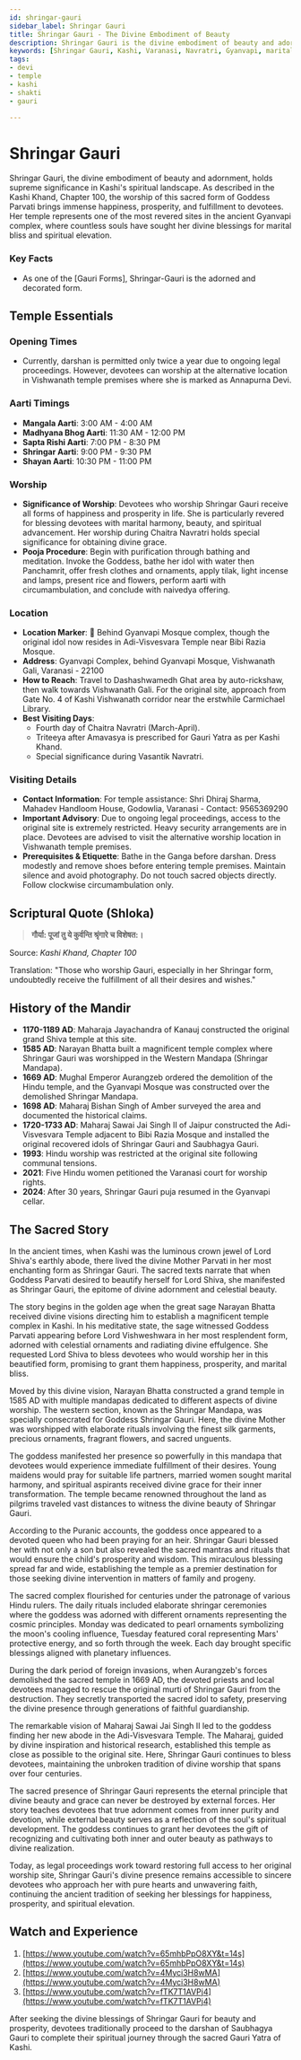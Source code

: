 ```yaml
---
id: shringar-gauri
sidebar_label: Shringar Gauri
title: Shringar Gauri - The Divine Embodiment of Beauty
description: Shringar Gauri is the divine embodiment of beauty and adornment, and the worship of this sacred form of Goddess Parvati brings immense happiness and prosperity.
keywords: [Shringar Gauri, Kashi, Varanasi, Navratri, Gyanvapi, marital bliss]
tags:
- devi
- temple
- kashi
- shakti
- gauri

---
```

# Shringar Gauri

Shringar Gauri, the divine embodiment of beauty and adornment, holds supreme significance in Kashi's spiritual landscape. As described in the Kashi Khand, Chapter 100, the worship of this sacred form of Goddess Parvati brings immense happiness, prosperity, and fulfillment to devotees. Her temple represents one of the most revered sites in the ancient Gyanvapi complex, where countless souls have sought her divine blessings for marital bliss and spiritual elevation.

### Key Facts
- As one of the [Gauri Forms], Shringar-Gauri is the adorned and decorated form.

## Temple Essentials

### Opening Times
* Currently, darshan is permitted only twice a year due to ongoing legal proceedings. However, devotees can worship at the alternative location in Vishwanath temple premises where she is marked as Annapurna Devi.

### Aarti Timings
* **Mangala Aarti**: 3:00 AM - 4:00 AM
* **Madhyana Bhog Aarti**: 11:30 AM - 12:00 PM
* **Sapta Rishi Aarti**: 7:00 PM - 8:30 PM
* **Shringar Aarti**: 9:00 PM - 9:30 PM
* **Shayan Aarti**: 10:30 PM - 11:00 PM

### Worship
* **Significance of Worship**: Devotees who worship Shringar Gauri receive all forms of happiness and prosperity in life. She is particularly revered for blessing devotees with marital harmony, beauty, and spiritual advancement. Her worship during Chaitra Navratri holds special significance for obtaining divine grace.
* **Pooja Procedure**: Begin with purification through bathing and meditation. Invoke the Goddess, bathe her idol with water then Panchamrit, offer fresh clothes and ornaments, apply tilak, light incense and lamps, present rice and flowers, perform aarti with circumambulation, and conclude with naivedya offering.

### Location
* **Location Marker**: 📍 Behind Gyanvapi Mosque complex, though the original idol now resides in Adi-Visvesvara Temple near Bibi Razia Mosque.
* **Address**: Gyanvapi Complex, behind Gyanvapi Mosque, Vishwanath Gali, Varanasi - 22100
* **How to Reach**: Travel to Dashashwamedh Ghat area by auto-rickshaw, then walk towards Vishwanath Gali. For the original site, approach from Gate No. 4 of Kashi Vishwanath corridor near the erstwhile Carmichael Library.
* **Best Visiting Days**:
  * Fourth day of Chaitra Navratri (March-April).
  * Triteeya after Amavasya is prescribed for Gauri Yatra as per Kashi Khand.
  * Special significance during Vasantik Navratri.

### Visiting Details
* **Contact Information**: For temple assistance: Shri Dhiraj Sharma, Mahadev Handloom House, Godowlia, Varanasi - Contact: 9565369290
* **Important Advisory**: Due to ongoing legal proceedings, access to the original site is extremely restricted. Heavy security arrangements are in place. Devotees are advised to visit the alternative worship location in Vishwanath temple premises.
* **Prerequisites & Etiquette**: Bathe in the Ganga before darshan. Dress modestly and remove shoes before entering temple premises. Maintain silence and avoid photography. Do not touch sacred objects directly. Follow clockwise circumambulation only.

## Scriptural Quote (Shloka)
> **गौर्या: पूजां तु ये कुर्वन्ति श्रृंगारे च विशेषत:।**

Source: *Kashi Khand, Chapter 100*

Translation: "Those who worship Gauri, especially in her Shringar form, undoubtedly receive the fulfillment of all their desires and wishes."

## History of the Mandir
* **1170-1189 AD**: Maharaja Jayachandra of Kanauj constructed the original grand Shiva temple at this site.
* **1585 AD**: Narayan Bhatta built a magnificent temple complex where Shringar Gauri was worshipped in the Western Mandapa (Shringar Mandapa).
* **1669 AD**: Mughal Emperor Aurangzeb ordered the demolition of the Hindu temple, and the Gyanvapi Mosque was constructed over the demolished Shringar Mandapa.
* **1698 AD**: Maharaj Bishan Singh of Amber surveyed the area and documented the historical claims.
* **1720-1733 AD**: Maharaj Sawai Jai Singh II of Jaipur constructed the Adi-Visvesvara Temple adjacent to Bibi Razia Mosque and installed the original recovered idols of Shringar Gauri and Saubhagya Gauri.
* **1993**: Hindu worship was restricted at the original site following communal tensions.
* **2021**: Five Hindu women petitioned the Varanasi court for worship rights.
* **2024**: After 30 years, Shringar Gauri puja resumed in the Gyanvapi cellar.

## The Sacred Story

In the ancient times, when Kashi was the luminous crown jewel of Lord Shiva's earthly abode, there lived the divine Mother Parvati in her most enchanting form as Shringar Gauri. The sacred texts narrate that when Goddess Parvati desired to beautify herself for Lord Shiva, she manifested as Shringar Gauri, the epitome of divine adornment and celestial beauty.

The story begins in the golden age when the great sage Narayan Bhatta received divine visions directing him to establish a magnificent temple complex in Kashi. In his meditative state, the sage witnessed Goddess Parvati appearing before Lord Vishweshwara in her most resplendent form, adorned with celestial ornaments and radiating divine effulgence. She requested Lord Shiva to bless devotees who would worship her in this beautified form, promising to grant them happiness, prosperity, and marital bliss.

Moved by this divine vision, Narayan Bhatta constructed a grand temple in 1585 AD with multiple mandapas dedicated to different aspects of divine worship. The western section, known as the Shringar Mandapa, was specially consecrated for Goddess Shringar Gauri. Here, the divine Mother was worshipped with elaborate rituals involving the finest silk garments, precious ornaments, fragrant flowers, and sacred unguents.

The goddess manifested her presence so powerfully in this mandapa that devotees would experience immediate fulfillment of their desires. Young maidens would pray for suitable life partners, married women sought marital harmony, and spiritual aspirants received divine grace for their inner transformation. The temple became renowned throughout the land as pilgrims traveled vast distances to witness the divine beauty of Shringar Gauri.

According to the Puranic accounts, the goddess once appeared to a devoted queen who had been praying for an heir. Shringar Gauri blessed her with not only a son but also revealed the sacred mantras and rituals that would ensure the child's prosperity and wisdom. This miraculous blessing spread far and wide, establishing the temple as a premier destination for those seeking divine intervention in matters of family and progeny.

The sacred complex flourished for centuries under the patronage of various Hindu rulers. The daily rituals included elaborate shringar ceremonies where the goddess was adorned with different ornaments representing the cosmic principles. Monday was dedicated to pearl ornaments symbolizing the moon's cooling influence, Tuesday featured coral representing Mars' protective energy, and so forth through the week. Each day brought specific blessings aligned with planetary influences.

During the dark period of foreign invasions, when Aurangzeb's forces demolished the sacred temple in 1669 AD, the devoted priests and local devotees managed to rescue the original murti of Shringar Gauri from the destruction. They secretly transported the sacred idol to safety, preserving the divine presence through generations of faithful guardianship.

The remarkable vision of Maharaj Sawai Jai Singh II led to the goddess finding her new abode in the Adi-Visvesvara Temple. The Maharaj, guided by divine inspiration and historical research, established this temple as close as possible to the original site. Here, Shringar Gauri continues to bless devotees, maintaining the unbroken tradition of divine worship that spans over four centuries.

The sacred presence of Shringar Gauri represents the eternal principle that divine beauty and grace can never be destroyed by external forces. Her story teaches devotees that true adornment comes from inner purity and devotion, while external beauty serves as a reflection of the soul's spiritual development. The goddess continues to grant her devotees the gift of recognizing and cultivating both inner and outer beauty as pathways to divine realization.

Today, as legal proceedings work toward restoring full access to her original worship site, Shringar Gauri's divine presence remains accessible to sincere devotees who approach her with pure hearts and unwavering faith, continuing the ancient tradition of seeking her blessings for happiness, prosperity, and spiritual elevation.

## Watch and Experience
1. [https://www.youtube.com/watch?v=65mhbPpO8XY&t=14s](https://www.youtube.com/watch?v=65mhbPpO8XY&t=14s)
2. [https://www.youtube.com/watch?v=4Myci3H8wMA](https://www.youtube.com/watch?v=4Myci3H8wMA)
3. [https://www.youtube.com/watch?v=fTK7T1AVPj4](https://www.youtube.com/watch?v=fTK7T1AVPj4)

After seeking the divine blessings of Shringar Gauri for beauty and prosperity, devotees traditionally proceed to the darshan of Saubhagya Gauri to complete their spiritual journey through the sacred Gauri Yatra of Kashi.